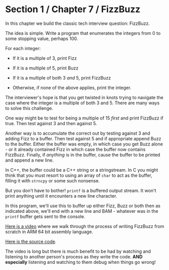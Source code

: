 # Section 1 / Chapter 7 / FizzBuzz

In this chapter we build the classic tech interview question: FizzBuzz.

The idea is simple. Write a program that enumerates the integers from 0 to some stopping value, perhaps 100.

For each integer:

* If it is a multiple of 3, print Fizz

* If it is a multiple of 5, print Buzz

* If it is a multiple of both 3 *and* 5, print FizzBuzz

* Otherwise, if none of the above applies, print the integer.

The interviewer's hope is that you get twisted in knots trying
to navigate the case where the integer is a multiple of both 3 and
5. There are many ways to solve this challenge.

One way might be to test for being a multiple of 15 *first* and print
FizzBuzz if true. Then test against 3 and then against 5.

Another way is to accumulate the correct out by testing against 3 and
adding Fizz to a buffer. Then test against 5 and if appropriate append
Buzz to the buffer. Either the buffer was empty, in which case you get
Buzz alone - or it already contained Fizz in which case the buffer now
contains FizzBuzz. Finally, if *anything* is in the buffer, cause the
buffer to be printed and append a new line.

In C++, the buffer could be a C++ string or a stringstream. In C
you might think that you must resort to using an array of `char` to
act as the buffer, filling it with `strncpy` or some such nonsense.

But you don't have to bother! `printf` is a buffered output stream.
It won't print anything until it encounters a new line character.

In this program, we'll use this to buffer up either Fizz, Buzz or
both then as indicated above, we'll end with a new line and BAM -
whatever was in the `printf` buffer gets sent to the console.

[Here is a video](https://youtu.be/aJSGTIxu4ik) where we walk through
the process of writing FizzBuzz from scratch in ARM 64 bit assembly
language.

[Here is the source code](./fizzbuzz.s).

The video is long but there is much benefit to be had by watching
and listening to another person's process as they write the code.
**AND especially** listening and watching to them debug when 
things go wrong!
